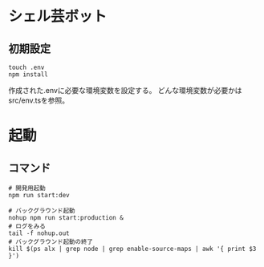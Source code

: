# シェル芸ボット

## 初期設定

```shell
touch .env
npm install
```

作成された.envに必要な環境変数を設定する。
どんな環境変数が必要かはsrc/env.tsを参照。

# 起動

## コマンド

```shell
# 開発用起動
npm run start:dev

# バックグラウンド起動
nohup npm run start:production &
# ログをみる
tail -f nohup.out
# バックグラウンド起動の終了
kill $(ps alx | grep node | grep enable-source-maps | awk '{ print $3 }')
```
